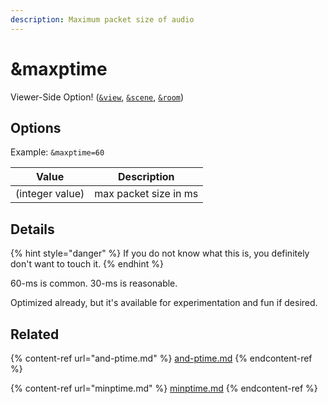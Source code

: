 ```yaml
---
description: Maximum packet size of audio
---
```


# \&maxptime

Viewer-Side Option! ([`&view`](view.md), [`&scene`](scene.md), [`&room`](../../general-settings/room.md))

## Options

Example: `&maxptime=60`

| Value           | Description           |
| --------------- | --------------------- |
| (integer value) | max packet size in ms |

## Details

{% hint style="danger" %}
If you do not know what this is, you definitely don't want to touch it.
{% endhint %}

60-ms is common. 30-ms is reasonable.

Optimized already, but it's available for experimentation and fun if desired.

## Related

{% content-ref url="and-ptime.md" %}
[and-ptime.md](and-ptime.md)
{% endcontent-ref %}

{% content-ref url="minptime.md" %}
[minptime.md](minptime.md)
{% endcontent-ref %}

